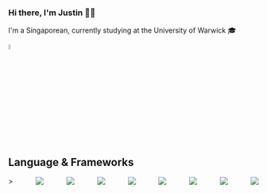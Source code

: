 ### Hi there, I'm Justin 👋😄
I'm a Singaporean, currently studying at the University of Warwick 🎓

<!-- Badge icons from https://github.com/alexandresanlim/Badges4-README.md-Profile -->
<a href="https://www.linkedin.com/in/justin-tan-hy/">
<img src="https://img.shields.io/badge/LinkedIn-0077B5?style=for-the-badge&logo=linkedin&logoColor=white" alt="Linkedin Badge" style="height:5%;width:5%"/>
</a>

## Language & Frameworks
<flex style="display:flex; justify-content: space-between;">>
<img src="https://img.shields.io/badge/Java-ED8B00?style=for-the-badge&logo=java&logoColor=white"/>
<img src="https://img.shields.io/badge/Python-3776AB?style=for-the-badge&logo=python&logoColor=white"/>
<img src="https://img.shields.io/badge/JavaScript-F7DF1E?style=for-the-badge&logo=javascript&logoColor=black"/>
<img src="https://img.shields.io/badge/TypeScript-007ACC?style=for-the-badge&logo=typescript&logoColor=white"/>
<img src="https://img.shields.io/badge/React-20232A?style=for-the-badge&logo=react&logoColor=61DAFB"/>
<img src="https://img.shields.io/badge/next.js-000000?style=for-the-badge&logo=next.js&logoColor=white"/>
<img src="https://img.shields.io/badge/Jekyll-CC0000?style=for-the-badge&logo=Jekyll&logoColor=white"/>
<img src="https://img.shields.io/badge/firebase-ffca28?style=for-the-badge&logo=firebase"/>
</flex>
<!--
**Justanhy/Justanhy** is a ✨ _special_ ✨ repository because its `README.md` (this file) appears on your GitHub profile.

Here are some ideas to get you started:

- 🔭 I’m currently working on ...
- 🌱 I’m currently learning ...
- 👯 I’m looking to collaborate on ...
- 🤔 I’m looking for help with ...
- 💬 Ask me about ...
- 📫 How to reach me: ...
- 😄 Pronouns: ...
- ⚡ Fun fact: ...
-->
